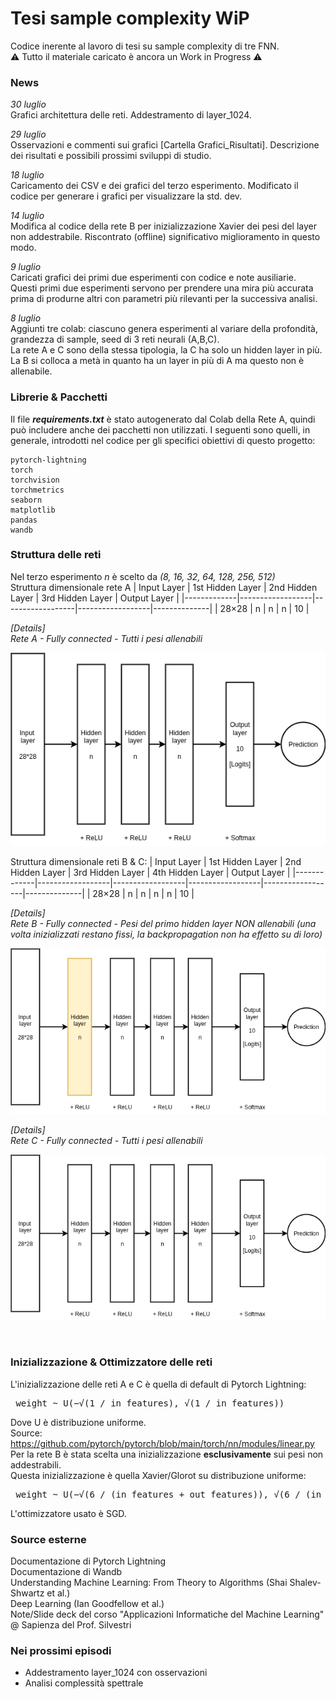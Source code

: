 # Tesi sample complexity WiP

Codice inerente al lavoro di tesi su sample complexity di tre FNN. <br>
⚠️ Tutto il materiale caricato è ancora un Work in Progress ⚠️

### News
_30 luglio_ <br>
Grafici architettura delle reti. Addestramento di layer_1024.

_29 luglio_ <br>
Osservazioni e commenti sui grafici [Cartella Grafici_Risultati]. Descrizione dei risultati e possibili prossimi sviluppi di studio.

_18 luglio_ <br>
Caricamento dei CSV e dei grafici del terzo esperimento. Modificato il codice per generare i grafici per visualizzare la std. dev.

_14 luglio_ <br>
Modifica al codice della rete B per inizializzazione Xavier dei pesi del layer non addestrabile. Riscontrato (offline) significativo miglioramento in questo modo.

_9 luglio_ <br>
Caricati grafici dei primi due esperimenti con codice e note ausiliarie. <br>
Questi primi due esperimenti servono per prendere una mira più accurata prima di produrne altri con parametri più rilevanti per la successiva analisi.<br>

_8 luglio_ <br>
Aggiunti tre colab: ciascuno genera esperimenti al variare della profondità, grandezza di sample, seed di 3 reti neurali (A,B,C). <br>
La rete A e C sono della stessa tipologia, la C ha solo un hidden layer in più. La B si colloca a metà in quanto ha un layer in più di A ma questo non è allenabile.

### Librerie & Pacchetti
Il file **_requirements.txt_** è stato autogenerato dal Colab della Rete A, quindi può includere anche dei pacchetti non utilizzati. I seguenti sono quelli, in generale, 
introdotti nel codice per gli specifici obiettivi di questo progetto:

    pytorch-lightning 
    torch
    torchvision
    torchmetrics
    seaborn
    matplotlib
    pandas
    wandb

### Struttura delle reti
Nel terzo esperimento _n_ è scelto da _(8, 16, 32, 64, 128, 256, 512)_ <br> 
Struttura dimensionale rete A
| Input Layer | 1st Hidden Layer | 2nd Hidden Layer | 3rd Hidden Layer | Output Layer |
|-------------|------------------|------------------|------------------|--------------|
| 28×28       | n                | n                | n                | 10           |

_[Details] <br>
Rete A - Fully connected - Tutti i pesi allenabili_

![Rete A](https://github.com/WrongMedal/Th_Sample_Complexity/blob/main/Codice_generatore_esperimenti/ReteA.drawio.png)

Struttura dimensionale reti B & C:
| Input Layer | 1st Hidden Layer | 2nd Hidden Layer | 3rd Hidden Layer | 4th Hidden Layer | Output Layer |
|-------------|------------------|------------------|------------------|------------------|--------------|
| 28×28       | n                | n                | n                | n                | 10           |

_[Details] <br>
Rete B - Fully connected - Pesi del primo hidden layer NON allenabili (una volta inizializzati restano fissi, la backpropagation non ha effetto su di loro)_

![Rete B](https://github.com/WrongMedal/Th_Sample_Complexity/blob/main/Codice_generatore_esperimenti/ReteB.drawio.png)

_[Details] <br>
Rete C - Fully connected - Tutti i pesi allenabili_

![Rete C](https://github.com/WrongMedal/Th_Sample_Complexity/blob/main/Codice_generatore_esperimenti/ReteC.drawio.png)

<br>

### Inizializzazione & Ottimizzatore delle reti
L'inizializzazione delle reti A e C è quella di default di Pytorch Lightning:
<pre> weight ~ U(−√(1 / in_features), √(1 / in_features)) </pre>
Dove U è distribuzione uniforme. <br>
Source: https://github.com/pytorch/pytorch/blob/main/torch/nn/modules/linear.py <br>
Per la rete B è stata scelta una inizializzazione **esclusivamente** sui pesi non addestrabili. <br>
Questa inizializzazione è quella Xavier/Glorot su distribuzione uniforme:
<pre> weight ~ U(−√(6 / (in_features + out_features)), √(6 / (in_features + out_features))) </pre>

L'ottimizzatore usato è SGD.

### Source esterne
Documentazione di Pytorch Lightning <br>
Documentazione di Wandb<br>
Understanding Machine Learning: From Theory to Algorithms (Shai Shalev-Shwartz et al.)<br>
Deep Learning (Ian Goodfellow et al.) <br>
Note/Slide deck del corso "Applicazioni Informatiche del Machine Learning" @ Sapienza del Prof. Silvestri

### Nei prossimi episodi
- Addestramento layer_1024 con osservazioni
- Analisi complessità spettrale 

